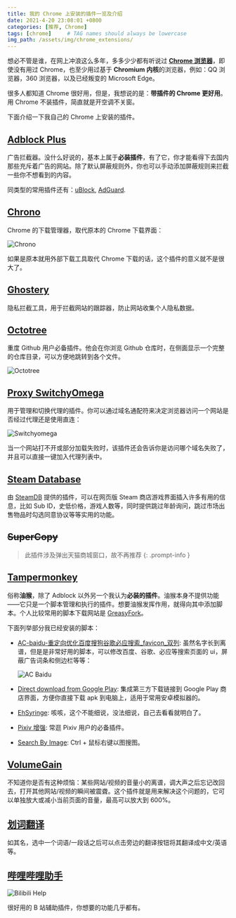 ```yaml
---
title: 我的 Chrome 上安装的插件一览及介绍
date: 2021-4-20 23:08:01 +0800
categories: [推荐, Chrome]
tags: [chrome]     # TAG names should always be lowercase
img_path: /assets/img/chrome_extensions/
---
```


想必不管是谁，在网上冲浪这么多年，多多少少都有听说过 [**Chrome 浏览器**](https://www.google.com/chrome/)，即使没有用过 Chrome，也至少用过基于 **Chromium 内核**的浏览器，例如：QQ 浏览器，360 浏览器，以及已经叛变的 Microsoft Edge。

很多人都知道 Chrome 很好用，但是，我想说的是：**带插件的 Chrome 更好用**。用 Chrome 不装插件，简直就是开空调不关窗。

下面介绍一下我自己的 Chrome 上安装的插件。

## [Adblock Plus](https://chrome.google.com/webstore/detail/adblock-plus-free-ad-bloc/cfhdojbkjhnklbpkdaibdccddilifddb)

广告拦截器。没什么好说的，基本上属于**必装插件**，有了它，你才能看得下去国内那些充斥着广告的网站。除了默认屏蔽规则外，你也可以手动添加屏蔽规则来拦截一些你不想看到的内容。

同类型的常用插件还有：[uBlock](https://chrome.google.com/webstore/detail/ublock-origin/cjpalhdlnbpafiamejdnhcphjbkeiagm), [AdGuard](https://chrome.google.com/webstore/detail/adguard-adblocker/bgnkhhnnamicmpeenaelnjfhikgbkllg).

## [Chrono](https://chrome.google.com/webstore/detail/chrono-download-manager/mciiogijehkdemklbdcbfkefimifhecn)

Chrome 的下载管理器，取代原本的 Chrome 下载界面：

![Chrono](chrono.png)

如果是原本就用外部下载工具取代 Chrome 下载的话，这个插件的意义就不是很大了。

## [Ghostery](https://chrome.google.com/webstore/detail/ghostery-%E2%80%93-privacy-ad-blo/mlomiejdfkolichcflejclcbmpeaniij)

隐私拦截工具，用于拦截网站的跟踪器，防止网站收集个人隐私数据。

## [Octotree](https://chrome.google.com/webstore/detail/octotree-github-code-tree/bkhaagjahfmjljalopjnoealnfndnagc/related?utm_source=chrome-ntp-icon)

重度 Github 用户必备插件。他会在你浏览 Github 仓库时，在侧面显示一个完整的仓库目录，可以方便地跳转到各个文件。

![Octotree](octotree.png)

## [Proxy SwitchyOmega](https://chrome.google.com/webstore/detail/proxy-switchyomega/padekgcemlokbadohgkifijomclgjgif)

用于管理和切换代理的插件。你可以通过域名通配符来决定浏览器访问一个网站是否经过代理还是使用直连：

![Switchyomega](switchyomega.png)

当一个网站打不开或部分加载失败时，该插件还会告诉你是访问哪个域名失败了，并且可以直接一键加入代理列表中。

## [Steam Database](https://chrome.google.com/webstore/detail/steam-database/kdbmhfkmnlmbkgbabkdealhhbfhlmmon)

由 [SteamDB](https://steamdb.info/) 提供的插件，可以在网页版 Steam 商店游戏界面插入许多有用的信息，比如 Sub ID，史低价格，游戏人数等，同时提供跳过年龄询问，跳过市场出售物品时勾选同意协议等等实用的功能。

## ~~SuperCopy~~

> 此插件涉及弹出天猫商城窗口，故不再推荐
{: .prompt-info }

## [Tampermonkey](chrome://extensions/?id=dhdgffkkebhmkfjojejmpbldmpobfkfo)

俗称**油猴**，除了 Adblock 以外另一个我认为**必装的插件**。油猴本身不提供功能——它只是一个脚本管理和执行的插件。想要油猴发挥作用，就得向其中添加脚本。个人比较常用的脚本下载网站是 [GreasyFork](https://greasyfork.org/)。

下面列举部分我已经安装的脚本：

* [AC-baidu-重定向优化百度搜狗谷歌必应搜索_favicon_双列](https://greasyfork.org/zh-CN/scripts/14178-ac-baidu-%E9%87%8D%E5%AE%9A%E5%90%91%E4%BC%98%E5%8C%96%E7%99%BE%E5%BA%A6%E6%90%9C%E7%8B%97%E8%B0%B7%E6%AD%8C%E5%BF%85%E5%BA%94%E6%90%9C%E7%B4%A2-favicon-%E5%8F%8C%E5%88%97): 虽然名字长到离谱，但是是非常好用的脚本，可以修改百度、谷歌、必应等搜索页面的 ui，屏蔽广告词条和侧边栏等等：

  ![AC Baidu](ac_baidu.png)

* [Direct download from Google Play](https://greasyfork.org/zh-CN/scripts/33005-direct-download-from-google-play): 集成第三方下载链接到 Google Play 商店界面，方便你直接下载 apk 到电脑上，适用于常用安卓模拟器的。
* [EhSyringe](https://github.com/EhTagTranslation/EhSyringe): 咳咳，这个不能细说，没法细说，自己去看看就明白了。
* [Pixiv 增强](https://greasyfork.org/zh-CN/scripts/34153-pixiv-plus): 常逛 Pixiv 用户的必备插件。
* [Search By Image](https://greasyfork.org/zh-CN/scripts/2998-search-by-image): Ctrl + 鼠标右键以图搜图。

## [VolumeGain](https://chrome.google.com/webstore/detail/volumegain-volume-booster/hknimkopehmgnpmpfojoehiogbnkmdjk)

不知道你是否有这种烦恼：某些网站/视频的音量小的离谱，调大声之后忘记改回去，打开其他网站/视频的瞬间被震聋。这个插件就是用来解决这个问题的，它可以单独放大或减小当前页面的音量，最高可以放大到 600%。

## [划词翻译](https://chrome.google.com/webstore/detail/%E5%88%92%E8%AF%8D%E7%BF%BB%E8%AF%91-%E7%AE%80%E5%8D%95%E5%A5%BD%E7%94%A8%E7%9A%84%E5%88%92%E8%AF%8D-%E6%88%AA%E5%9B%BE-%E7%BD%91%E9%A1%B5%E7%BF%BB%E8%AF%91%E6%89%A9%E5%B1%95/ikhdkkncnoglghljlkmcimlnlhkeamad)

如其名，选中一个词语/一段话之后可以点击旁边的翻译按钮将其翻译成中文/英语等。

## [哔哩哔哩助手](https://chrome.google.com/webstore/detail/%E5%93%94%E5%93%A9%E5%93%94%E5%93%A9%E5%8A%A9%E6%89%8B%EF%BC%9Abilibilicom-%E7%BB%BC%E5%90%88%E8%BE%85%E5%8A%A9%E6%89%A9%E5%B1%95/kpbnombpnpcffllnianjibmpadjolanh)

![Bilibili Help](bilibili_helper.jpg)

很好用的 B 站辅助插件，你想要的功能几乎都有。
